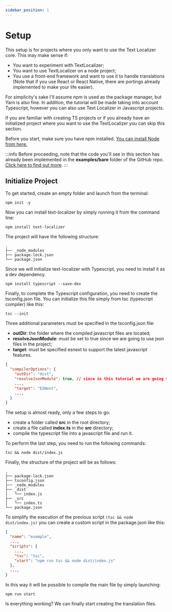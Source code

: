 ```yaml
---
sidebar_position: 1
---
```


# Setup

This setup is for projects where you only want to use the Text Localizer core. This may make sense if:

- You want to experiment with TextLocalizer;
- You want to use TextLocalizer on a node project;
- You use a front-end framework and want to use it to handle translations (Note that if you use React or React Native, there are portings already implemented to make your life easier).

For simplicity's sake I'll assume npm is used as the package manager, but Yarn is also fine.
In addition, the tutorial will be made taking into account Typescript, however you can also use Text Localizer in Javascript projects.

If you are familiar with creating TS projects or if you already have an initialized project where you want to use the TextLocalizer you can skip this section.

Before you start, make sure you have npm installed.
[You can install Node from here.](https://nodejs.org/en/download/)

:::info
Before proceeding, note that the code you'll see in this section has already been implemented in the **examples/bare** folder of the GitHub repo. [Click here to find out more](https://github.com/enzomanuelmangano/text-localizer/tree/main/examples/bare).
:::

## Initialize Project

To get started, create an empty folder and launch from the terminal:

```shell
npm init -y
```

Now you can install text-localizer by simply running it from the command line:

```shell
npm install text-localizer
```

The project will have the following structure:

```
.
├── _node_modules
├── package-lock.json
└── package.json
```

Since we will initialize text-localizer with Typescript, you need to install it as a dev dependency.

```shell
npm install typescript --save-dev
```

Finally, to complete the Typescript configuration, you need to create the tsconfig.json file. You can initialize this file simply from tsc (typescript compiler) like this:

```shell
tsc --init
```

Three additional parameters must be specified in the tsconfig.json file:

- **outDir**: the folder where the compiled javascript files are located;
- **resolveJsonModule**: must be set to true since we are going to use json files in the project;
- **target**: must be specified esnext to support the latest javascript features.

```json title="tsconfig.json"
{
  "compilerOptions": {
    "outDir": "dist",
    "resolveJsonModule": true, // since in this tutorial we are going to use .json extension
    ...,
    "target": "ESNext",
    ...,
  }
}
```

The setup is almost ready, only a few steps to go:

- create a folder called **src** in the root directory;
- create a file called **index.ts** in the **src** directory;
- compile the typescript file into a javascript file and run it.

To perform the last step, you need to run the following commands:

```shell
tsc && node dist/index.js
```

Finally, the structure of the project will be as follows:

```
.
├── package-lock.json
├── tsconfig.json
├── _node_modules
├── _dist
│   └── index.js
├── _src
│   └── index.ts
└── package.json
```

To simplify the execution of the previous script `(tsc && node dist/index.js)` you can create a custom script in the package.json like this:

```json
{
  "name": "example",
  ...,
  "scripts": {
    ...,
    "tsc": "tsc",
    "start": "npm run tsc && node dist/index.js"
  },
  ...,
}
```

In this way it will be possible to compile the main file by simply launching:

```shell
npm run start
```

Is everything working? We can finally start creating the translation files.
